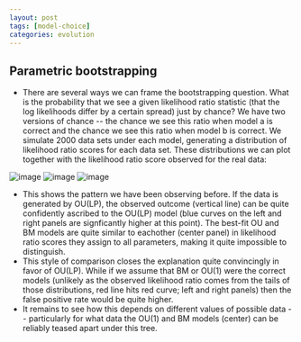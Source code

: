 ```yaml
---
layout: post
tags: [model-choice]
categories: evolution
---
```






 





Parametric bootstrapping
------------------------

-   There are several ways we can frame the bootstrapping question. What
    is the probability that we see a given likelihood ratio statistic
    (that the log likelihoods differ by a certain spread) just by
    chance? We have two versions of chance -- the chance we see this
    ratio when model a is correct and the chance we see this ratio when
    model b is correct. We simulate 2000 data sets under each model,
    generating a distribution of likelihood ratio scores for each data
    set. These distributions we can plot together with the likelihood
    ratio score observed for the real data:

![image](http://openwetware.org/images/thumb/e/eb/Fig1.png/200px-Fig1.png)
![image](http://openwetware.org/images/thumb/c/cd/Fig2.png/200px-Fig2.png)
![image](http://openwetware.org/images/thumb/c/cd/Fig3.png/200px-Fig3.png)

-   This shows the pattern we have been observing before. If the data is
    generated by OU(LP), the observed outcome (vertical line) can be
    quite confidently ascribed to the OU(LP) model (blue curves on the
    left and right panels are signficantly higher at this point). The
    best-fit OU and BM models are quite similar to eachother (center
    panel) in likelihood ratio scores they assign to all parameters,
    making it quite impossible to distinguish.
-   This style of comparison closes the explanation quite convincingly
    in favor of OU(LP). While if we assume that BM or OU(1) were the
    correct models (unlikely as the observed likelihood ratio comes from
    the tails of those distributions, red line hits red curve; left and
    right panels) then the false positive rate would be quite higher.
-   It remains to see how this depends on different values of possible
    data -- particularly for what data the OU(1) and BM models (center)
    can be reliably teased apart under this tree.

